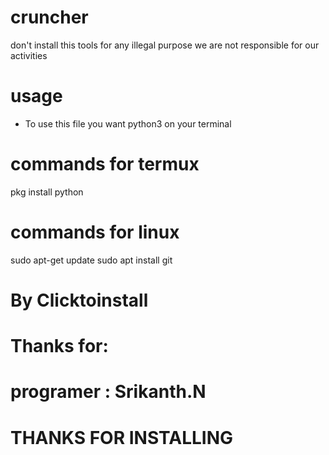 # cruncher
don't install this tools for any illegal purpose we are not responsible for our activities
# usage
* To use this file you want python3 on your terminal
# commands for termux
pkg install python
# commands for linux
sudo apt-get update
sudo apt install git
# By Clicktoinstall
# Thanks for:
# programer : Srikanth.N
# THANKS FOR INSTALLING
